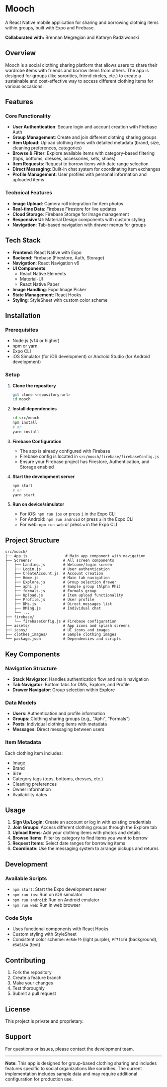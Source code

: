 # Mooch

A React Native mobile application for sharing and borrowing clothing items within groups, built with Expo and Firebase.

**Collaborated with:** Brennan Megregian and Kathryn Radziwonski

## Overview

Mooch is a social clothing sharing platform that allows users to share their wardrobe items with friends and borrow items from others. The app is designed for groups (like sororities, friend circles, etc.) to create a sustainable and cost-effective way to access different clothing items for various occasions.

## Features

### Core Functionality
- **User Authentication**: Secure login and account creation with Firebase Auth
- **Group Management**: Create and join different clothing sharing groups
- **Item Upload**: Upload clothing items with detailed metadata (brand, size, cleaning preferences, categories)
- **Browse & Filter**: Explore available items with category-based filtering (tops, bottoms, dresses, accessories, sets, shoes)
- **Item Requests**: Request to borrow items with date range selection
- **Direct Messaging**: Built-in chat system for coordinating item exchanges
- **Profile Management**: User profiles with personal information and uploaded items

### Technical Features
- **Image Upload**: Camera roll integration for item photos
- **Real-time Data**: Firebase Firestore for live updates
- **Cloud Storage**: Firebase Storage for image management
- **Responsive UI**: Material Design components with custom styling
- **Navigation**: Tab-based navigation with drawer menus for groups

## Tech Stack

- **Frontend**: React Native with Expo
- **Backend**: Firebase (Firestore, Auth, Storage)
- **Navigation**: React Navigation v6
- **UI Components**: 
  - React Native Elements
  - Material-UI
  - React Native Paper
- **Image Handling**: Expo Image Picker
- **State Management**: React Hooks
- **Styling**: StyleSheet with custom color scheme

## Installation

### Prerequisites
- Node.js (v14 or higher)
- npm or yarn
- Expo CLI
- iOS Simulator (for iOS development) or Android Studio (for Android development)

### Setup

1. **Clone the repository**
   ```bash
   git clone <repository-url>
   cd mooch
   ```

2. **Install dependencies**
   ```bash
   cd src/mooch
   npm install
   # or
   yarn install
   ```

3. **Firebase Configuration**
   - The app is already configured with Firebase
   - Firebase config is located in `src/mooch/firebase/firebaseConfig.js`
   - Ensure your Firebase project has Firestore, Authentication, and Storage enabled

4. **Start the development server**
   ```bash
   npm start
   # or
   yarn start
   ```

5. **Run on device/simulator**
   - For iOS: `npm run ios` or press `i` in the Expo CLI
   - For Android: `npm run android` or press `a` in the Expo CLI
   - For web: `npm run web` or press `w` in the Expo CLI

## Project Structure

```
src/mooch/
├── App.js                 # Main app component with navigation
├── Screens/              # All screen components
│   ├── Landing.js        # Welcome/login screen
│   ├── Login.js          # User authentication
│   ├── CreateAccount.js  # Account creation
│   ├── Home.js           # Main tab navigation
│   ├── Explore.js        # Group selection drawer
│   ├── aphi.js           # Sample group (Alpha Phi)
│   ├── formals.js        # Formals group
│   ├── Upload.js         # Item upload functionality
│   ├── Profile.js        # User profile
│   ├── DMs.js            # Direct messages list
│   ├── DMing.js          # Individual chat
│   └── ...
├── firebase/
│   └── firebaseConfig.js # Firebase configuration
├── assets/               # App icons and splash screens
├── icons/                # UI icons and images
├── clothes_images/       # Sample clothing images
└── package.json          # Dependencies and scripts
```

## Key Components

### Navigation Structure
- **Stack Navigator**: Handles authentication flow and main navigation
- **Tab Navigator**: Bottom tabs for DMs, Explore, and Profile
- **Drawer Navigator**: Group selection within Explore

### Data Models
- **Users**: Authentication and profile information
- **Groups**: Clothing sharing groups (e.g., "Aphi", "Formals")
- **Posts**: Individual clothing items with metadata
- **Messages**: Direct messaging between users

### Item Metadata
Each clothing item includes:
- Image
- Brand
- Size
- Category tags (tops, bottoms, dresses, etc.)
- Cleaning preferences
- Owner information
- Availability dates

## Usage

1. **Sign Up/Login**: Create an account or log in with existing credentials
2. **Join Groups**: Access different clothing groups through the Explore tab
3. **Upload Items**: Add your clothing items with photos and details
4. **Browse Items**: Filter by category to find items you want to borrow
5. **Request Items**: Select date ranges for borrowing items
6. **Coordinate**: Use the messaging system to arrange pickups and returns

## Development

### Available Scripts
- `npm start`: Start the Expo development server
- `npm run ios`: Run on iOS simulator
- `npm run android`: Run on Android emulator
- `npm run web`: Run in web browser

### Code Style
- Uses functional components with React Hooks
- Custom styling with StyleSheet
- Consistent color scheme: `#e8def9` (light purple), `#f7f4fd` (background), `#5A5A5A` (text)

## Contributing

1. Fork the repository
2. Create a feature branch
3. Make your changes
4. Test thoroughly
5. Submit a pull request

## License

This project is private and proprietary.

## Support

For questions or issues, please contact the development team.

---

**Note**: This app is designed for group-based clothing sharing and includes features specific to social organizations like sororities. The current implementation includes sample data and may require additional configuration for production use.
